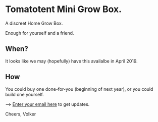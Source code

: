 # Tomatotent Mini Grow Box.

A discreet Home Grow Box. 

Enough for yourself and a friend.

## When?

It looks like we may (hopefully) have this availalbe in April 2019.

## How

You could buy one done-for-you (beginning of next year), 
or you could build one yourself.

--> [Enter your email here](https://www.how-to-marijuana.com/mini-marijuana-grow-box.html) to get updates.



Cheers,
Volker